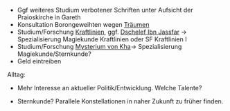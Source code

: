 * Ggf weiteres Studium verbotener Schriften unter Aufsicht der Praioskirche in Gareth
* Konsultation Borongeweihten wegen [Träumen](Notizen/Träume.md)
* Studium/Forschung [Kraftlinien](Notizen/Kraftlinien.md), ggf. [Dschelef Ibn Jassfar](Personen#Dschelef%20Ibn%20Jassfar) -> Spezialisierung Magiekunde Kraftlinien oder SF Kraftlinien I
* Studium/Forschung [Mysterium von Kha](lore#Mysterium%20von%20Kha)-> Spezialisierung Magiekunde/Sternkunde?
* Geld eintreiben

Alltag:
* Mehr Interesse an aktueller Politik/Entwicklung. Welche Talente?

* Sternkunde? Parallele Konstellationen in naher Zukunft zu früher finden. 


